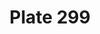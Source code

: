 ---
pid: '299'
an: '9'
title: Plate 299
rev_year: 
_date: 10 mai 1801
caption: Coeffure négligée en Cheveux.
translation: Undressed hairstyle in hair.
student: Emily Cormack
keywords: "[ Négligée ]"
permalink: /plates/299
layout: plate-page
---
